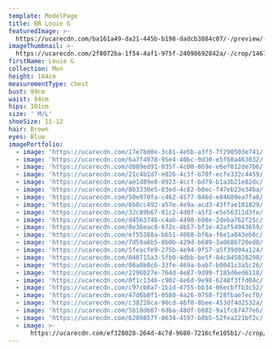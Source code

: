 ```yaml
---
template: ModelPage
title: BR Louie G
featuredImage: >-
  https://ucarecdn.com/ba161a49-da21-445b-b198-dadcb3884c07/-/preview/-/rotate/270/
imageThumbnail: >-
  https://ucarecdn.com/2f8072ba-1f54-4af1-975f-24098692842a/-/crop/1467x2192/255,0/-/preview/
firstName: Louie G
collection: Men
height: 184cm
measurementType: chest
bust: 99cm
waist: 84cm
hips: 101cm
size: ' M/L'
shoeSize: 11-12
hair: Brown
eyes: Blue
imagePortfolio:
  - image: 'https://ucarecdn.com/17e7bd0e-3c81-4e5b-a3f3-7f290503e741/'
  - image: 'https://ucarecdn.com/6a7f4978-95e4-40bc-9d30-e5f60a463032/'
  - image: 'https://ucarecdn.com/d889ed91-035f-4c00-869e-e6ef012de7b6/'
  - image: 'https://ucarecdn.com/21c4b1d7-e026-4c3f-b70f-ecfe332c4459/'
  - image: 'https://ucarecdn.com/ae1d89e8-0923-4ccf-bd79-b1a3b21e82dc/'
  - image: 'https://ucarecdn.com/8b3330e5-03ed-4c82-b0ec-f47eb23e34ba/'
  - image: 'https://ucarecdn.com/50e970fa-c462-4577-846d-e84609ea7fa8/'
  - image: 'https://ucarecdn.com/6b8cc492-a57e-4e9a-acd3-43ffae101829/'
  - image: 'https://ucarecdn.com/32c89b67-01c2-4d0f-a5f2-e5e56311d3fe/'
  - image: 'https://ucarecdn.com/d4563748-c4ab-4498-b98e-2deba762f25c/'
  - image: 'https://ucarecdn.com/0e36eac0-672c-4b57-bf1e-42af54943659/'
  - image: 'https://ucarecdn.com/ef55388a-bb51-4088-bf6a-f6e1a843eb6c/'
  - image: 'https://ucarecdn.com/7d59a8b5-0b0b-429d-b689-3a068b720ed8/'
  - image: 'https://ucarecdn.com/5feacfe9-275b-4e94-9f57-a5f39d94a124/'
  - image: 'https://ucarecdn.com/040715a3-5fb0-4dbb-be5f-84c845828298/'
  - image: 'https://ucarecdn.com/06a0b8c6-33fe-469a-bab7-b0041c3a5c26/'
  - image: 'https://ucarecdn.com/2296b27e-764d-4e87-9d99-f185d6ed6118/'
  - image: 'https://ucarecdn.com/0f1c1346-c902-4e6d-9e98-6248f3ffd04c/'
  - image: 'https://ucarecdn.com/c97cb8a7-1b1d-4755-bb34-06ecbffb3c52/'
  - image: 'https://ucarecdn.com/47d6b8f1-0580-4a26-9758-f28fbae7ecf0/'
  - image: 'https://ucarecdn.com/c38228ca-90cd-46f0-8bee-453df4d2532a/'
  - image: 'https://ucarecdn.com/5b18d607-6dba-48df-b602-9a1fcb7477e6/'
  - image: 'https://ucarecdn.com/6209857f-0634-4597-b8b5-52fea221bf2c/'
  - image: >-
      https://ucarecdn.com/ef328028-264d-4c7d-9680-7216cfe105b1/-/crop/927x328/57,0/-/preview/
---
```


